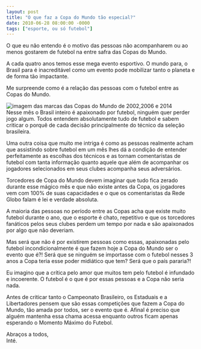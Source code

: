 ```yaml
---
layout: post
title: "O que faz a Copa do Mundo tão especial?"
date: 2010-06-28 08:00:00 -0000
tags: ["esporte, ou só futebol"]
---
```

O que eu não entendo é o motivo das pessoas não acompanharem ou ao menos gostarem de futebol na entre safra das Copas do Mundo.

A cada quatro anos temos esse mega evento esportivo. O mundo para, o Brasil para é inacreditável como um evento pode mobilizar tanto o planeta e de forma tão impactante.

Me surpreende como é a relação das pessoas com o futebol entre as Copas do Mundo.
<div class="gallery-post-flutua">
    <img src="{{ site.baseurl }}/assets/fotos/2010/06/Copas-do-mundo.jpg" alt="imagem das marcas das Copas do Mundo de 2002,2006 e 2014" title="imagem das marcas das Copas do Mundo de 2002,2006 e 2014">
</div>
Nesse mês o Brasil inteiro é apaixonado por futebol, ninguém quer perder jogo algum. Todos entendem absolutamente tudo de futebol e sabem criticar o porquê de cada decisão principalmente do técnico da seleção brasileira.

Uma outra coisa que muito me intriga é como as pessoas realmente acham que assistindo sobre futebol em um mês lhes dá a condição de entender perfeitamente as escolhas dos técnicos e as tornam comentaristas de futebol com tanta informação quanto aquele que além de acompanhar os jogadores selecionados em seus clubes acompanha seus adversários.

Torcedores de Copa do Mundo devem imaginar que tudo fica zerado durante esse mágico mês e que não existe antes da Copa, os jogadores vem com 100% de suas capacidades e o que os comentaristas da Rede Globo falam é lei e verdade absoluta.

A maioria das pessoas no período entre as Copas acha que existe muito futebol durante o ano, que o esporte é chato, repetitivo e que os torcedores fanáticos pelos seus clubes perdem um tempo por nada e são apaixonados por algo que não deveriam.

Mas será que não é por existirem pessoas como essas, apaixonadas pelo futebol incondicionalmente é que fazem hoje a Copa do Mundo ser o evento que é?! Será que se ninguém se importasse com o futebol nesses 3 anos a Copa teria esse poder midiático que tem? Será que o país pararia?!

Eu imagino que a crítica pelo amor que muitos tem pelo futebol é infundado e incoerente. O futebol é o que é por essas pessoas e a Copa não seria nada.

Antes de criticar tanto o Campeonato Brasileiro, os Estaduais e a Libertadores pensem que são essas competições que fazem a Copa do Mundo, tão amada por todos, ser o evento que é. Afinal é preciso que alguém mantenha essa chama acessa enquanto outros ficam apenas esperando o Momento Máximo do Futebol.

Abraços a todos,  
Inté.